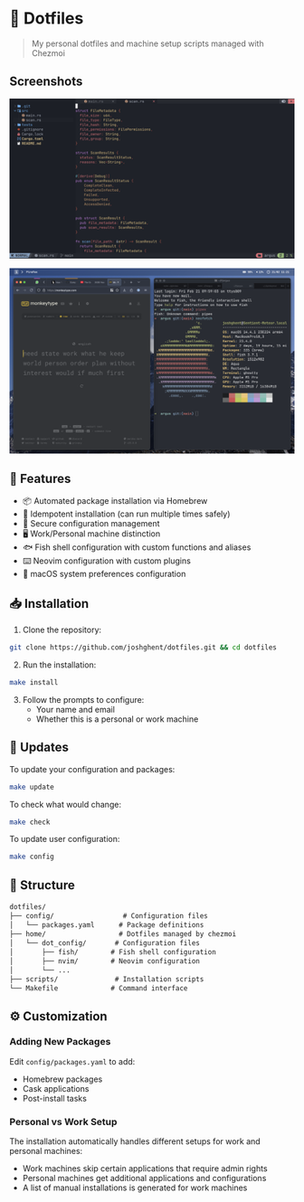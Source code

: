 # 🏡 Dotfiles

> My personal dotfiles and machine setup scripts managed with Chezmoi

## Screenshots
![code](code.png)

![terminal](terminal.png)

## 🚀 Features

- 📦 Automated package installation via Homebrew
- 🔄 Idempotent installation (can run multiple times safely)
- 🔐 Secure configuration management
- 🖥️ Work/Personal machine distinction
- 🐟 Fish shell configuration with custom functions and aliases
- ⌨️ Neovim configuration with custom plugins
- 🔧 macOS system preferences configuration

## 📥 Installation

1. Clone the repository:
```bash
git clone https://github.com/joshghent/dotfiles.git && cd dotfiles
```

2. Run the installation:
```bash
make install
```

3. Follow the prompts to configure:
   - Your name and email
   - Whether this is a personal or work machine

## 🔄 Updates

To update your configuration and packages:
```bash
make update
```

To check what would change:
```bash
make check
```

To update user configuration:
```bash
make config
```

## 📁 Structure

```
dotfiles/
├── config/                 # Configuration files
│   └── packages.yaml      # Package definitions
├── home/                  # Dotfiles managed by chezmoi
│   └── dot_config/       # Configuration files
│       ├── fish/        # Fish shell configuration
│       ├── nvim/        # Neovim configuration
│       └── ...
├── scripts/              # Installation scripts
└── Makefile             # Command interface
```

## ⚙️ Customization

### Adding New Packages

Edit `config/packages.yaml` to add:
- Homebrew packages
- Cask applications
- Post-install tasks

### Personal vs Work Setup
The installation automatically handles different setups for work and personal machines:
- Work machines skip certain applications that require admin rights
- Personal machines get additional applications and configurations
- A list of manual installations is generated for work machines
